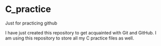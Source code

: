 # C_practice
Just for practicing github

I have just created this repository to get acquainted with Git and GitHub. I am using this repository to store all my C practice files as well.

